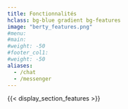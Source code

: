 ```yaml
---
title: Fonctionnalités
hclass: bg-blue gradient bg-features
image: "berty_features.png"
#menu:
#main:
#weight: -50
#footer_col1:
#weight: -50
aliases:
  - /chat
  - /messenger
---
```


{{< display_section_features >}}
